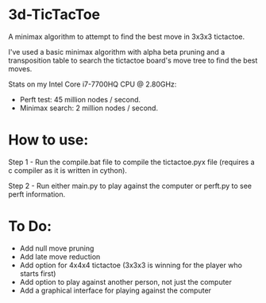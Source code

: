 # 3d-TicTacToe
A minimax algorithm to attempt to find the best move in 3x3x3 tictactoe.

I've used a basic minimax algorithm with alpha beta pruning and a transposition table to search the tictactoe board's move tree to find the best moves.



Stats on my Intel Core i7-7700HQ CPU @ 2.80GHz:
* Perft test: 45 million nodes / second.
* Minimax search: 2 million nodes / second.



# How to use:
Step 1 - Run the compile.bat file to compile the tictactoe.pyx file (requires a c compiler as it is written in cython).

Step 2 - Run either main.py to play against the computer or perft.py to see perft information.


# To Do:
* Add null move pruning
* Add late move reduction
* Add option for 4x4x4 tictactoe (3x3x3 is winning for the player who starts first)
* Add option to play against another person, not just the computer
* Add a graphical interface for playing against the computer
